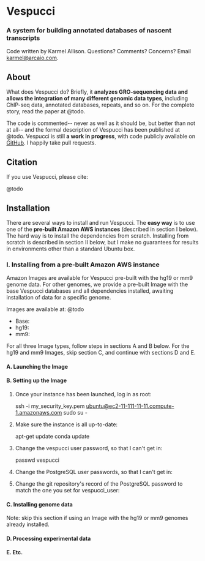 # Vespucci

### A system for building annotated databases of nascent transcripts

Code written by Karmel Allison. Questions? Comments? Concerns? Email karmel@arcaio.com.

## About

What does Vespucci do? Briefly, it **analyzes GRO-sequencing data and allows the integration of many different genomic data types**, including ChIP-seq data, annotated databases, repeats, and so on. For the complete story, read the paper at @todo.

The code is commented-- never as well as it should be, but better than not at all-- and the formal description of Vespucci has been published at @todo. Vespucci is still **a work in progress**, with code publicly available on [GitHub](https://github.com/karmel/vespucci/). I happily take pull requests.

## Citation

If you use Vespucci, please cite:

@todo

## Installation

There are several ways to install and run Vespucci. The **easy way** is to use one of the **pre-built Amazon AWS instances** (described in section I below). The hard way is to install the dependencies from scratch. Installing from scratch is described in section II below, but I make no guarantees for results in environments other than a standard Ubuntu box.

### I. Installing from a pre-built Amazon AWS instance

Amazon Images are available for Vespucci pre-built with the hg19 or mm9 genome data. For other genomes, we provide a pre-built Image with the base Vespucci databases and all dependencies installed, awaiting installation of data for a specific genome. 

Images are available at: @todo

* Base: 
* hg19: 
* mm9: 

For all three Image types, follow steps in sections A and B below. For the hg19 and mm9 Images, skip section C, and continue with sections D and E.

#### A. Launching the Image 



#### B. Setting up the Image

1. Once your instance has been launched, log in as root:

	ssh -i my_security_key.pem ubuntu@ec2-11-111-11-11.compute-1.amazonaws.com
	sudo su -

2. Make sure the instance is all up-to-date:

	apt-get update
	conda update

3. Change the vespucci user password, so that I can't get in:

	passwd vespucci

4. Change the PostgreSQL user passwords, so that I can't get in:

	

5. Change the git repository's record of the PostgreSQL password to match the one you set for vespucci_user:




#### C. Installing genome data

Note: skip this section if using an Image with the hg19 or mm9 genomes already installed.

#### D. Processing experimental data

#### E. Etc.

